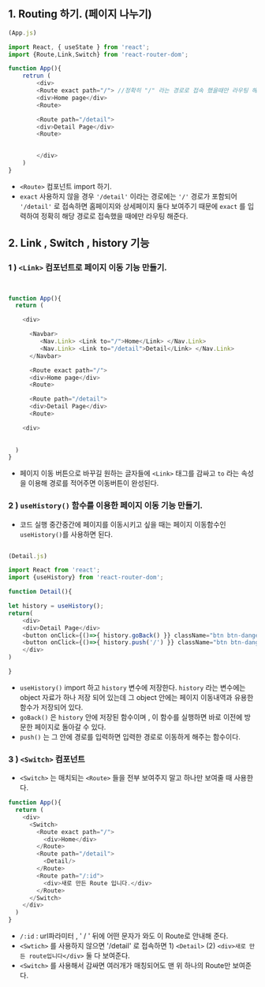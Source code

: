 ## 1. Routing 하기. (페이지 나누기)
```javascript
(App.js)

import React, { useState } from 'react';
import {Route,Link,Switch} from 'react-router-dom';

function App(){
    retrun (
        <div>
        <Route exact path="/"> //정확히 "/" 라는 경로로 접속 했을때만 라우팅 해준다.
        <div>Home page</div>
        <Route>

        <Route path="/detail">
        <div>Detail Page</div>
        <Route>

        
        </div>
    )
}
```
- `<Route>` 컴포넌트 import 하기. 
- `exact` 사용하지 않을 경우 `'/detail'` 이라는 경로에는  `'/'` 경로가 포함되어 `'/detail'` 로 접속하면 홈페이지와 상세페이지 둘다 보여주기 때문에 `exact` 를 입력하여 정확히 해당 경로로 접속했을 때에만 라우팅 해준다. 

## 2. Link , Switch , history 기능

### 1 ) `<Link>` 컴포넌트로 페이지 이동 기능 만들기. 
```javascript


function App(){
  return (

    <div>

      <Navbar>
         <Nav.Link> <Link to="/">Home</Link> </Nav.Link>
         <Nav.Link> <Link to="/detail">Detail</Link> </Nav.Link>
      </Navbar> 

      <Route exact path="/"> 
      <div>Home page</div>
      <Route>

      <Route path="/detail">
      <div>Detail Page</div>
      <Route>

    <div>
       
   
  )
}
```
- 페이지 이동 버튼으로 바꾸길 원하는 글자들에 `<Link>` 태그를 감싸고 `to` 라는 속성을 이용해 경로를 적어주면 이동버튼이 완성된다.

### 2 ) `useHistory()` 함수를 이용한 페이지 이동 기능 만들기.
- 코드 실행 중간중간에 페이지를 이동시키고 싶을 때는 페이지 이동함수인 `useHistory()`를 사용하면 된다. 

```javascript

(Detail.js)

import React from 'react';
import {useHistory} from 'react-router-dom';

function Detail(){

let history = useHistory();
return(
    <div>
    <div>Detail Page</div>
    <button onClick={()=>{ history.goBack() }} className="btn btn-danger">Back</button> 
    <button onClick={()=>{ history.push('/') }} className="btn btn-danger">Home</button> 
    </div>
)

}
```
- `useHistory()` import 하고 `history` 변수에 저장한다. `history` 라는 변수에는 object 자료가 하나 저장 되어 있는데 그 object 안에는 페이지 이동내역과 유용한 함수가 저장되어 있다.
- `goBack()` 은 `history` 안에 저장된 함수이며 , 이 함수를 실행하면 바로 이전에 방문한 페이지로 돌아갈 수 있다. 
- `push()` 는 그 안에 경로를 입력하면 입력한 경로로 이동하게 해주는 함수이다. 

### 3 ) `<Switch>` 컴포넌트 
- `<Switch>` 는 매치되는 `<Route>` 들을 전부 보여주지 말고 하나만 보여줄 때 사용한다. 
```javascript
function App(){
  return (
    <div>
      <Switch>
        <Route exact path="/">
          <div>Home</div>
        </Route>
        <Route path="/detail">
          <Detail/>
        </Route>
        <Route path="/:id">
          <div>새로 만든 Route 입니다.</div>
        </Route>
      </Switch>
    </div>
  )
}
```
- `/:id` : url파라미터 , ' / ' 뒤에 어떤 문자가 와도 이 Route로 안내해 준다.
- `<Swtich>` 를 사용하지 않으면 '/detail' 로 접속하면 1) `<Detail>` (2) `<div>새로 만든 route입니다</div>`  둘 다 보여준다.
- `<Switch>` 를 사용해서 감싸면 여러개가 매칭되어도 맨 위 하나의 Route만 보여준다.  
